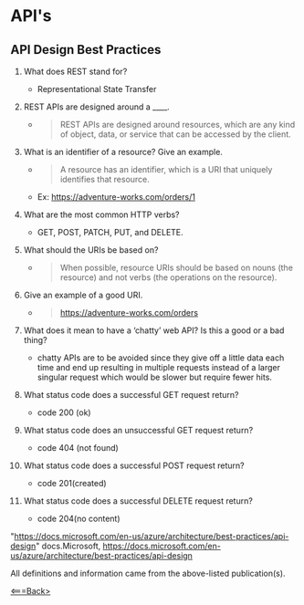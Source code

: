 # API's

## API Design Best Practices

1. What does REST stand for?

    *  Representational State Transfer

2. REST APIs are designed around a ____.

    * >REST APIs are designed around resources, which are any kind of object, data, or service that can be accessed by the client.

3. What is an identifier of a resource? Give an example.

    * >A resource has an identifier, which is a URI that uniquely identifies that resource.
    * Ex: https://adventure-works.com/orders/1 

4. What are the most common HTTP verbs?

    * GET, POST, PATCH, PUT, and DELETE.

5. What should the URIs be based on?

    * >  When possible, resource URIs should be based on nouns (the resource) and not verbs (the operations on the resource).

6. Give an example of a good URI.

    * > https://adventure-works.com/orders 

7. What does it mean to have a ‘chatty’ web API? Is this a good or a bad thing?

    * chatty APIs are to be avoided since they give off a little data each time and end up resulting in multiple requests instead of a larger singular request which would be slower but require fewer hits.

8. What status code does a successful GET request return?

    * code 200 (ok)

9. What status code does an unsuccessful GET request return?

    * code 404 (not found)

10. What status code does a successful POST request return?

    * code 201(created)

11. What status code does a successful DELETE request return?

    * code 204(no content)


"https://docs.microsoft.com/en-us/azure/architecture/best-practices/api-design" docs.Microsoft, <https://docs.microsoft.com/en-us/azure/architecture/best-practices/api-design>

All definitions and information came from the above-listed publication(s).

[<===Back>](README.md)
